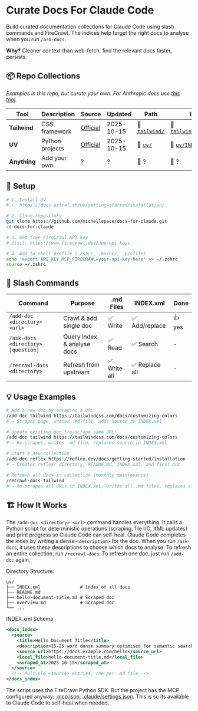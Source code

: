 # Curate Docs For Claude Code

Build curated documentation collections for Claude Code using slash commands and FireCrawl. The indices help target the right docs to analyse when you run `/ask-docs`.

**Why?** Cleaner context than web-fetch, find the relevant docs faster, persists.

## 📦 Repo Collections

*Examples in this repo, but curate your own. For Anthropic docs use [this tool](https://github.com/ericbuess/claude-code-docs).*

| Tool | Description | Source | Updated | Path | Index |
|------|-------------|--------|---------|------|-------|
| **Tailwind** | CSS framework | [Official](https://tailwindcss.com/docs/) | 2025-10-15 | 📁 [`tailwind/`](tailwind/) | 📄 [`tailwind/INDEX.xml`](tailwind/INDEX.xml) |
| **UV** | Python projects | [Official](https://docs.astral.sh/uv/) | 2025-10-15 | 📁 [`uv/`](uv/) | 📄 [`uv/INDEX.xml`](uv/INDEX.xml) |
| **Anything** | Add your own | ? | ? | 📁 ? | 📄 ? |

## 🚀 Setup

```bash
# 1. Install UV
# 👉 https://docs.astral.sh/uv/getting-started/installation/

# 2. Clone repository
git clone https://github.com/michellepace/docs-for-claude.git
cd docs-for-claude

# 3. Get free FireCrawl API key
# Visit: https://www.firecrawl.dev/app/api-keys

# 4. Add to shell profile (.zshrc, .bashrc, .profile)
echo 'export API_KEY_MCP_FIRECRAWL=your-api-key-here' >> ~/.zshrc
source ~/.zshrc
```

## 📖 Slash Commands

| Command | Purpose | .md Files | INDEX.xml | Done |
|---------|---------|-----------|-----------|------|
| `/add-doc <directory> <url>` | Crawl & add single doc | ✅ Write | ✅ Add/replace | 👍 yes |
| `/ask-docs <directory> [question]` | Query index & analyse docs | ✅ Read | ✅ Search | - |
| `/recrawl-docs <directory>` | Refresh from upstream | ✅ Write all | ✅ Replace all | - |

## 💡 Usage Examples

```bash
# Add a new doc by scraping a URL
/add-doc tailwind https://tailwindcss.com/docs/customizing-colors
# → Scrapes page, writes .md file, adds source to INDEX.xml

# Update existing doc (re-scrape same URL)
/add-doc tailwind https://tailwindcss.com/docs/customizing-colors
# → Re-scrapes, writes .md file, replaces source in INDEX.xml

# Start a new collection
/add-doc reflex https://reflex.dev/docs/getting-started/installation
# → Creates reflex/ directory, README.md, INDEX.xml, and first doc

# Refresh all docs in collection (monthly maintenance)
/recrawl-docs tailwind
# → Re-scrapes all URLs in INDEX.xml, writes all .md files, replaces all sources
```

## 🏗️ How It Works

The `/add-doc <directory> <url>` command handles everything. It calls a Python script for deterministic operations (scraping, file I/O, XML updates) and print progress so Claude Code can self-heal. Claude Code completes the index by writing a dense `<description>` for the doc. When you run `/ask-docs`, it uses these descriptions to choose which docs to analyse. To refresh an entire collection, run `/recrawl-docs`. To refresh one doc, just run `/add-doc` again.

Directory Structure:

```text
uv/
├── INDEX.xml               # Index of all docs
├── README.md
├── hello-document-title.md # Scraped doc
├── overview.md             # Scraped doc
└── ...
```

INDEX.xml Schema

```xml
<docs_index>
  <source>
    <title>Hello Document Title</title>
    <description>15-25 word dense summary optimised for semantic search...</description>
    <source_url>https://docs.example.com/hello</source_url>
    <local_file>hello-document-title.md</local_file>
    <scraped_at>2025-10-15</scraped_at>
  </source>
  <!-- Multiple <source> entries, one per .md file -->
</docs_index>
```

The script uses the FireCrawl Python SDK. But the project has the MCP configured anyway: [.mcp.json](.mcp.json), [.claude/settings.json](.claude/settings.json). This is so its available to Claude Code to self-heal when needed.
